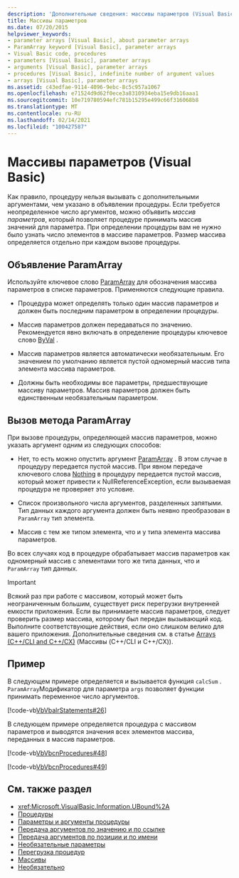 ```yaml
---
description: 'Дополнительные сведения: массивы параметров (Visual Basic)'
title: Массивы параметров
ms.date: 07/20/2015
helpviewer_keywords:
- parameter arrays [Visual Basic], about parameter arrays
- ParamArray keyword [Visual Basic], parameter arrays
- Visual Basic code, procedures
- parameters [Visual Basic], parameter arrays
- arguments [Visual Basic], parameter arrays
- procedures [Visual Basic], indefinite number of argument values
- arrays [Visual Basic], parameter arrays
ms.assetid: c43edfae-9114-4096-9ebc-8c5c957a1067
ms.openlocfilehash: e71524d9d62f0ece3a8310934eba15e9db16aaa1
ms.sourcegitcommit: 10e719780594efc781b15295e499c66f316068b8
ms.translationtype: MT
ms.contentlocale: ru-RU
ms.lasthandoff: 02/14/2021
ms.locfileid: "100427587"
---
```

# <a name="parameter-arrays-visual-basic"></a>Массивы параметров (Visual Basic)

Как правило, процедуру нельзя вызывать с дополнительными аргументами, чем указано в объявлении процедуры. Если требуется неопределенное число аргументов, можно объявить *массив параметров*, который позволяет процедуре принимать массив значений для параметра. При определении процедуры вам не нужно было узнать число элементов в массиве параметров. Размер массива определяется отдельно при каждом вызове процедуры.  
  
## <a name="declaring-a-paramarray"></a>Объявление ParamArray  

 Используйте ключевое слово [ParamArray](../../../language-reference/modifiers/paramarray.md) для обозначения массива параметров в списке параметров. Применяются следующие правила.  
  
- Процедура может определять только один массив параметров и должен быть последним параметром в определении процедуры.  
  
- Массив параметров должен передаваться по значению. Рекомендуется явно включать в определение процедуры ключевое слово [ByVal](../../../language-reference/modifiers/byval.md) .  
  
- Массив параметров является автоматически необязательным. Его значением по умолчанию является пустой одномерный массив типа элемента массива параметров.  
  
- Должны быть необходимы все параметры, предшествующие массиву параметров. Массив параметров должен быть единственным необязательным параметром.  
  
## <a name="calling-a-paramarray"></a>Вызов метода ParamArray  

 При вызове процедуры, определяющей массив параметров, можно указать аргумент одним из следующих способов:  
  
- Нет, то есть можно опустить аргумент [ParamArray](../../../language-reference/modifiers/paramarray.md) . В этом случае в процедуру передается пустой массив. При явном передаче ключевого слова [Nothing](../../../language-reference/nothing.md) в процедуру передается пустой массив, который может привести к NullReferenceException, если вызываемая процедура не проверяет это условие.
  
- Список произвольного числа аргументов, разделенных запятыми. Тип данных каждого аргумента должен быть неявно преобразован в `ParamArray` тип элемента.  
  
- Массив с тем же типом элемента, что и у типа элемента массива параметров.  
  
 Во всех случаях код в процедуре обрабатывает массив параметров как одномерный массив с элементами того же типа данных, что и `ParamArray` тип данных.  
  
> [!IMPORTANT]
> Всякий раз при работе с массивом, который может быть неограниченным большим, существует риск перегрузки внутренней емкости приложения. Если вы принимаете массив параметров, следует проверить размер массива, которому был передан вызывающий код. Выполните соответствующие действия, если оно слишком велико для вашего приложения. Дополнительные сведения см. в статье [Arrays (C++/CLI and C++/CX)](../arrays/index.md) (Массивы (C++/CLI и C++/CX)).  
  
## <a name="example"></a>Пример  

 В следующем примере определяется и вызывается функция `calcSum` . `ParamArray`Модификатор для параметра `args` позволяет функции принимать переменное число аргументов.  
  
 [!code-vb[VbVbalrStatements#26](~/samples/snippets/visualbasic/VS_Snippets_VBCSharp/VbVbalrStatements/VB/Class1.vb#26)]  
  
 В следующем примере определяется процедура с массивом параметров и выводятся значения всех элементов массива, переданных в массив параметров.  
  
 [!code-vb[VbVbcnProcedures#48](~/samples/snippets/visualbasic/VS_Snippets_VBCSharp/VbVbcnProcedures/VB/Class1.vb#48)]  
  
 [!code-vb[VbVbcnProcedures#49](~/samples/snippets/visualbasic/VS_Snippets_VBCSharp/VbVbcnProcedures/VB/Class1.vb#49)]  
  
## <a name="see-also"></a>См. также раздел

- <xref:Microsoft.VisualBasic.Information.UBound%2A>
- [Процедуры](./index.md)
- [Параметры и аргументы процедуры](./procedure-parameters-and-arguments.md)
- [Передача аргументов по значению и по ссылке](./passing-arguments-by-value-and-by-reference.md)
- [Передача аргументов по позиции и по имени](./passing-arguments-by-position-and-by-name.md)
- [Необязательные параметры](./optional-parameters.md)
- [Перегрузка процедур](./procedure-overloading.md)
- [Массивы](../arrays/index.md)
- [Необязательно](../../../language-reference/modifiers/optional.md)
